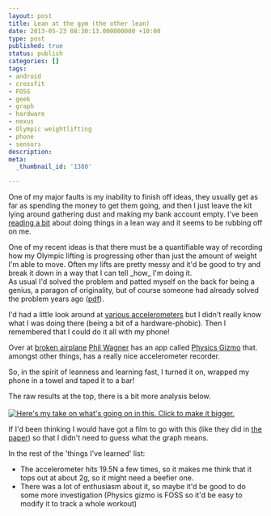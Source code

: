 ```yaml
---
layout: post
title: Lean at the gym (the other lean)
date: 2013-05-23 08:30:13.000000000 +10:00
type: post
published: true
status: publish
categories: []
tags:
- android
- crossfit
- FOSS
- geek
- graph
- hardware
- nexus
- Olympic weightlifting
- phone
- sensors
description:
meta:
  _thumbnail_id: '1380'

---
```

<p><script type="text/javascript" src="//ajax.googleapis.com/ajax/static/modules/gviz/1.0/chart.js"><br />
{"dataSourceUrl":"//docs.google.com/a/notionparallax.co.uk/spreadsheet/tq?key=0AgIWT_wqd-VmdGxnamtuUG8yZEo3UzViel8xV1o0b2c&transpose=0&headers=0&range=A191%3AD358&gid=0&pub=1",<br />
"options":{"vAxes":[{"useFormatFromData":true,"title":null,"minValue":null,"viewWindow":{"min":null,"max":null},"maxValue":null},{"useFormatFromData":true,"minValue":null,"viewWindow":{"min":null,"max":null},"maxValue":null}],"titleTextStyle":{"bold":true,"color":"#000","fontSize":16},"booleanRole":"certainty","curveType":"","title":"","animation":{"duration":0},"legend":"none","lineWidth":2,"useFirstColumnAsDomain":true,<br />
"hAxis":{"useFormatFromData":false,"minorGridlines":{"count":"2","color":"#cccccc"},<br />
"formatOptions":{"source":"inline"},"minValue":null,"format":"0.##","gridlines":{"count":"5","color":"#b7b7b7"},"logScale":false,"viewWindow":{"min":null,"max":null},"maxValue":null},"width":620,"height":400},"state":{},"view":{},"isDefaultVisualization":true,"chartType":"LineChart","chartName":"Chart1"}<br />
</script></p>
<p>One of my major faults is my inability to finish off ideas, they usually get as far as spending the money to get them going, and then I just leave the kit lying around gathering dust and making my bank account empty. I've been <a href="http://shop.oreilly.com/category/series/lean.do" title="THE LEAN SERIES">reading a bit</a> about doing things in a lean way and it seems to be rubbing off on me.</p>
<p>One of my recent ideas is that there must be a quantifiable way of recording how my Olympic lifting is progressing other than just the amount of weight I'm able to move. Often my lifts are pretty messy and it'd be good to try and break it down in a way that I can tell _how_ I'm doing it.<br />
As usual I'd solved the problem and patted myself on the back for being a genius, a paragon of originality, but of course someone had already solved the problem years ago (<a href="http://www.setantacollege.com/wp-content/uploads/Journal_db/VALIDATION%20OF%20AN%20ACCELEROMETER%20FOR%20MEASURING%20SPORT%20PERFORMANCE.pdf" title="VALIDATION OF AN ACCELEROMETER FOR MEASURING SPORT PERFORMANCE - KIMITAKE SATO, SARAH L. SMITH, WILLIAM A. SANDS ">pdf</a>).</p>
<p>I'd had a little look around at <a href="http://littlebirdelectronics.com/collections/sensors-accelerometers">various accelerometers</a> but I didn't really know what I was doing there (being a bit of a hardware-phobic). Then I remembered that I could do it all with my phone! </p>
<p>Over at <a href="http://www.brokenairplane.com/2012/08/physics-gizmo-is-open-source.html">broken airplane</a> <a href="https://plus.google.com/110891307255905847602/posts" title="Phil Wagner's Google+ page">Phil Wagner</a> has an app called <a href="https://play.google.com/store/apps/details?id=com.brokenairplane.physicsGizmo" title="Android play store - free!">Physics Gizmo</a> that. amongst other things, has a really nice accelerometer recorder.</p>
<p>So, in the spirit of leanness and learning fast, I turned it on, wrapped my phone in a towel and taped it to a bar!</p>
<p>The raw results at the top, there is a bit more analysis below.<br />
 <br />
<a href="http://notionparallax.co.uk/wordpress/wp-content/uploads/2013/05/accelerometerTest.png"><img src="{{ site.baseurl }}/assets/accelerometerTest-1024x486.png" alt="Here&#039;s my take on what&#039;s going on in this. Click to make it bigger." class="alignnone size-large wp-image-1380" /></a></p>
<p>If I'd been thinking I would have got a film to go with this (like they did in <a href="http://www.setantacollege.com/wp-content/uploads/Journal_db/VALIDATION%20OF%20AN%20ACCELEROMETER%20FOR%20MEASURING%20SPORT%20PERFORMANCE.pdf">the paper</a>) so that I didn't need to guess what the graph means. </p>
<p>In the rest of the 'things I've learned' list: </p>
<ul>
<li>The accelerometer hits 19.5N a few times, so it makes me think that it tops out at about 2g, so it might need a beefier one. </li>
<li>There was a lot of enthusiasm about it, so maybe it'd be good to do some more investigation (Physics gizmo is FOSS so it'd be easy to modify it to track a whole workout)</li>
</ul>
